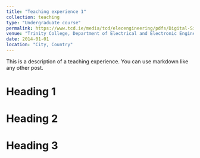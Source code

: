 ```yaml
---
title: "Teaching experience 1"
collection: teaching
type: "Undergraduate course"
permalink: https://www.tcd.ie/media/tcd/elecengineering/pdfs/Digital-Signal-Processing.pdf
venue: "Trinity College, Department of Electrical and Electronic Engineering"
date: 2014-01-01
location: "City, Country"
---
```


This is a description of a teaching experience. You can use markdown like any other post.

Heading 1
======

Heading 2
======

Heading 3
======
